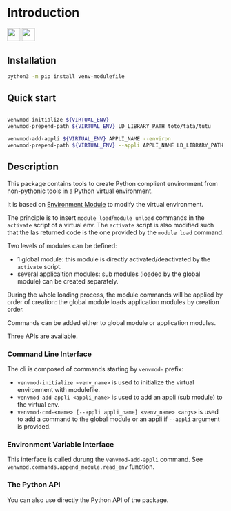 # Introduction

[<img src="https://www.python.org/static/community_logos/python-logo-master-v3-TM.png" height="30"/>](Python)
[<img src="https://raw.githubusercontent.com/cea-hpc/modules/v5.2.0/doc/img/modules_red.svg" height="30" style="background-color: white"/>](Environment_Module)

## Installation

```sh
python3 -m pip install venv-modulefile
```

## Quick start

```bash

venvmod-initialize ${VIRTUAL_ENV}
venvmod-prepend-path ${VIRTUAL_ENV} LD_LIBRARY_PATH toto/tata/tutu

venvmod-add-appli ${VIRTUAL_ENV} APPLI_NAME --environ
venvmod-prepend-path ${VIRTUAL_ENV} --appli APPLI_NAME LD_LIBRARY_PATH toto/tata/tutu

```

## Description

This package contains tools to create Python complient environment from non-pythonic tools in a
Python virtual environment.

It is based on [Environment Module](https://modules.readthedocs.io/en/latest/) to
modify the virtual environment.

The principle is to insert `module load`/`module unload` commands in the `activate` script of a
virtual env. The `activate` script is also modified such that the las returned code is the one
provided by the `module load` command.

Two levels of modules can be defined:

- 1 global module: this module is directly activated/deactivated by the `activate` script.
- several applicaltion modules: sub modules (loaded by the global module) can be created separately.

During the whole loading process, the module commands will be applied by order of creation: the
global module loads application modules by creation order.

Commands can be added either to global module or application modules.

Three APIs are available.

### Command Line Interface

The cli is composed of commands starting by `venvmod-` prefix:

- `venvmod-initialize <venv_name>` is used to initialize the virtual environment with modulefile.
- `venvmod-add-appli <appli_name>` is used to add an appli (sub module) to the virtual env.
- `venvmod-cmd-<name> [--appli appli_name] <venv_name> <args>` is used to add a command to the
  global module or an appli if `--appli` argument is provided.

### Environment Variable Interface

This interface is called durung the `venvmod-add-appli` command.
See `venvmod.commands.append_module.read_env` function.

### The Python API

You can also use directly the Python API of the package.
